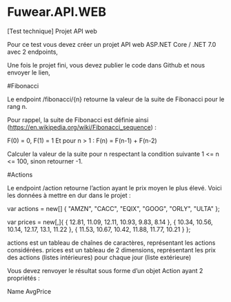 # Fuwear.API.WEB
[Test technique] Projet API web

Pour ce test vous devez créer un projet API web ASP.NET Core / .NET 7.0 avec 2 endpoints,

Une fois le projet fini, vous devez publier le code dans Github et nous envoyer le lien,

 
#Fibonacci
 

Le endpoint /fibonacci/{n} retourne la valeur de la suite de Fibonacci pour le rang n.

Pour rappel, la suite de Fibonacci est définie ainsi (https://en.wikipedia.org/wiki/Fibonacci_sequence) :

F(0) = 0, F(1) = 1
Et pour n > 1 : F(n) = F(n-1) + F(n-2)
 
Calculer la valeur de la suite pour n respectant la condition suivante 1 <= n <= 100, sinon retourner -1.

 
#Actions
 

Le endpoint /action retourne l’action ayant le prix moyen le plus élevé.
Voici les données à mettre en dur dans le projet :

var actions = new[] { "AMZN", "CACC", "EQIX", "GOOG", "ORLY", "ULTA" };

var prices = new[,]{
    { 12.81, 11.09, 12.11, 10.93, 9.83, 8.14 },
    { 10.34, 10.56, 10.14, 12.17, 13.1, 11.22 },
    { 11.53, 10.67, 10.42, 11.88, 11.77, 10.21 }
};


actions est un tableau de chaînes de caractères, représentant les actions considérées.
prices est un tableau de 2 dimensions, représentant les prix des actions (listes intérieures) pour chaque jour (liste extérieure)

Vous devez renvoyer le résultat sous forme d’un objet Action ayant 2 propriétés :

Name
AvgPrice
